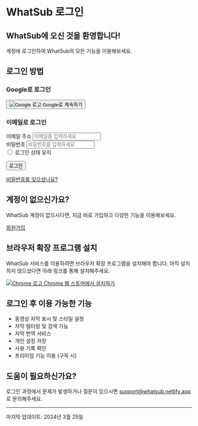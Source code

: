 # WhatSub 로그인

## WhatSub에 오신 것을 환영합니다!

계정에 로그인하여 WhatSub의 모든 기능을 이용해보세요.

## 로그인 방법

### Google로 로그인

<button class="btn-google">
  <img src="/assets/google-logo.svg" alt="Google 로고">
  Google로 계속하기
</button>

### 이메일로 로그인

<form id="login-form">
  <div class="form-group">
    <label for="email">이메일 주소</label>
    <input type="email" id="email" placeholder="이메일을 입력하세요" required>
  </div>
  
  <div class="form-group">
    <label for="password">비밀번호</label>
    <input type="password" id="password" placeholder="비밀번호를 입력하세요" required>
  </div>
  
  <div class="form-check">
    <input type="checkbox" id="remember">
    <label for="remember">로그인 상태 유지</label>
  </div>
  
  <button type="submit" class="btn-primary">로그인</button>
</form>

<p class="password-reset">
  <a href="https://whatsub.netlify.app/password-reset">비밀번호를 잊으셨나요?</a>
</p>

## 계정이 없으신가요?

WhatSub 계정이 없으시다면, 지금 바로 가입하고 다양한 기능을 이용해보세요.

<a href="https://whatsub.netlify.app/signup" class="btn-secondary">회원가입</a>

## 브라우저 확장 프로그램 설치

WhatSub 서비스를 이용하려면 브라우저 확장 프로그램을 설치해야 합니다. 아직 설치하지 않으셨다면 아래 링크를 통해 설치해주세요.

<a href="https://chrome.google.com/webstore/detail/whatsub/[확장프로그램ID]" class="btn-outline" target="_blank">
  <img src="/assets/chrome-logo.svg" alt="Chrome 로고">
  Chrome 웹 스토어에서 설치하기
</a>

## 로그인 후 이용 가능한 기능

- 동영상 자막 표시 및 스타일 설정
- 자막 필터링 및 검색 기능
- 자막 번역 서비스
- 개인 설정 저장
- 사용 기록 확인
- 프리미엄 기능 이용 (구독 시)

## 도움이 필요하신가요?

로그인 과정에서 문제가 발생하거나 질문이 있으시면 [support@whatsub.netlify.app](mailto:support@whatsub.netlify.app)로 문의해주세요.

---

마지막 업데이트: 2024년 3월 25일 